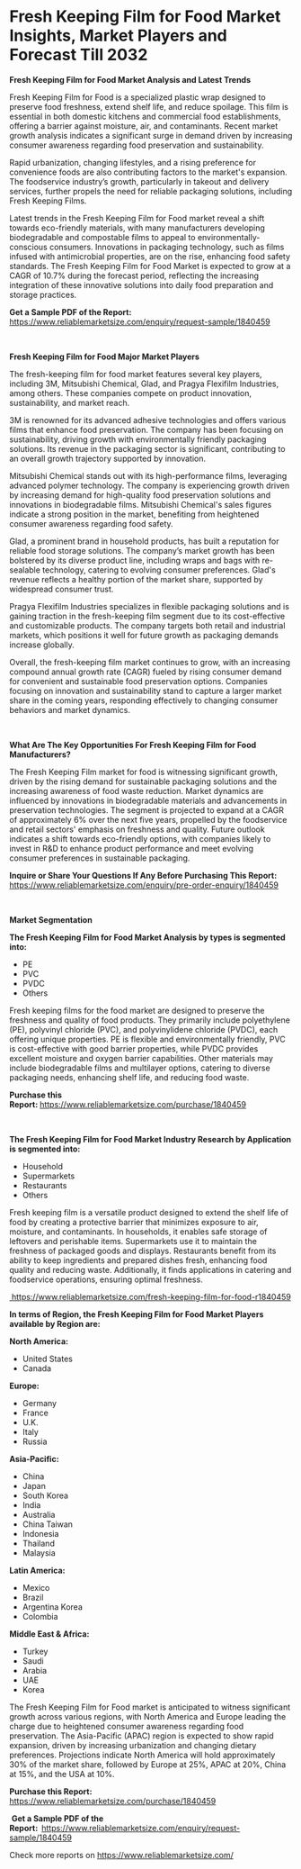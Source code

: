 <p><h1>Fresh Keeping Film for Food Market Insights, Market Players and Forecast Till 2032</h1></p><p><strong>Fresh Keeping Film for Food Market Analysis and Latest Trends</strong></p>
<p><p>Fresh Keeping Film for Food is a specialized plastic wrap designed to preserve food freshness, extend shelf life, and reduce spoilage. This film is essential in both domestic kitchens and commercial food establishments, offering a barrier against moisture, air, and contaminants. Recent market growth analysis indicates a significant surge in demand driven by increasing consumer awareness regarding food preservation and sustainability. </p><p>Rapid urbanization, changing lifestyles, and a rising preference for convenience foods are also contributing factors to the market's expansion. The foodservice industry’s growth, particularly in takeout and delivery services, further propels the need for reliable packaging solutions, including Fresh Keeping Films. </p><p>Latest trends in the Fresh Keeping Film for Food market reveal a shift towards eco-friendly materials, with many manufacturers developing biodegradable and compostable films to appeal to environmentally-conscious consumers. Innovations in packaging technology, such as films infused with antimicrobial properties, are on the rise, enhancing food safety standards. The Fresh Keeping Film for Food Market is expected to grow at a CAGR of 10.7% during the forecast period, reflecting the increasing integration of these innovative solutions into daily food preparation and storage practices.</p></p>
<p><strong>Get a Sample PDF of the Report:&nbsp;</strong> <a href="https://www.reliablemarketsize.com/enquiry/request-sample/1840459?utm_campaign=1103&utm_medium=2&utm_source=Github&utm_content=ia&utm_term=10022025&utm_id=fresh-keeping-film-for-food">https://www.reliablemarketsize.com/enquiry/request-sample/1840459</a></p>
<p>&nbsp;</p>
<p><strong>Fresh Keeping Film for Food Major Market Players</strong></p>
<p><p>The fresh-keeping film for food market features several key players, including 3M, Mitsubishi Chemical, Glad, and Pragya Flexifilm Industries, among others. These companies compete on product innovation, sustainability, and market reach.</p><p>3M is renowned for its advanced adhesive technologies and offers various films that enhance food preservation. The company has been focusing on sustainability, driving growth with environmentally friendly packaging solutions. Its revenue in the packaging sector is significant, contributing to an overall growth trajectory supported by innovation.</p><p>Mitsubishi Chemical stands out with its high-performance films, leveraging advanced polymer technology. The company is experiencing growth driven by increasing demand for high-quality food preservation solutions and innovations in biodegradable films. Mitsubishi Chemical's sales figures indicate a strong position in the market, benefiting from heightened consumer awareness regarding food safety.</p><p>Glad, a prominent brand in household products, has built a reputation for reliable food storage solutions. The company’s market growth has been bolstered by its diverse product line, including wraps and bags with re-sealable technology, catering to evolving consumer preferences. Glad's revenue reflects a healthy portion of the market share, supported by widespread consumer trust.</p><p>Pragya Flexifilm Industries specializes in flexible packaging solutions and is gaining traction in the fresh-keeping film segment due to its cost-effective and customizable products. The company targets both retail and industrial markets, which positions it well for future growth as packaging demands increase globally.</p><p>Overall, the fresh-keeping film market continues to grow, with an increasing compound annual growth rate (CAGR) fueled by rising consumer demand for convenient and sustainable food preservation options. Companies focusing on innovation and sustainability stand to capture a larger market share in the coming years, responding effectively to changing consumer behaviors and market dynamics.</p></p>
<p>&nbsp;</p>
<p><strong>What Are The Key Opportunities For Fresh Keeping Film for Food Manufacturers?</strong></p>
<p><p>The Fresh Keeping Film market for food is witnessing significant growth, driven by the rising demand for sustainable packaging solutions and the increasing awareness of food waste reduction. Market dynamics are influenced by innovations in biodegradable materials and advancements in preservation technologies. The segment is projected to expand at a CAGR of approximately 6% over the next five years, propelled by the foodservice and retail sectors' emphasis on freshness and quality. Future outlook indicates a shift towards eco-friendly options, with companies likely to invest in R&D to enhance product performance and meet evolving consumer preferences in sustainable packaging.</p></p>
<p><strong>Inquire or Share Your Questions If Any Before Purchasing This Report:</strong> <a href="https://www.reliablemarketsize.com/enquiry/pre-order-enquiry/1840459?utm_campaign=1103&utm_medium=2&utm_source=Github&utm_content=ia&utm_term=10022025&utm_id=fresh-keeping-film-for-food">https://www.reliablemarketsize.com/enquiry/pre-order-enquiry/1840459</a></p>
<p>&nbsp;</p>
<p><strong>Market Segmentation</strong></p>
<p><strong>The Fresh Keeping Film for Food Market Analysis by types is segmented into:</strong></p>
<p><ul><li>PE</li><li>PVC</li><li>PVDC</li><li>Others</li></ul></p>
<p><p>Fresh keeping films for the food market are designed to preserve the freshness and quality of food products. They primarily include polyethylene (PE), polyvinyl chloride (PVC), and polyvinylidene chloride (PVDC), each offering unique properties. PE is flexible and environmentally friendly, PVC is cost-effective with good barrier properties, while PVDC provides excellent moisture and oxygen barrier capabilities. Other materials may include biodegradable films and multilayer options, catering to diverse packaging needs, enhancing shelf life, and reducing food waste.</p></p>
<p><strong>Purchase this Report:&nbsp;</strong><a href="https://www.reliablemarketsize.com/purchase/1840459?utm_campaign=1103&utm_medium=2&utm_source=Github&utm_content=ia&utm_term=10022025&utm_id=fresh-keeping-film-for-food">https://www.reliablemarketsize.com/purchase/1840459</a></p>
<p>&nbsp;</p>
<p><strong>The Fresh Keeping Film for Food Market Industry Research by Application is segmented into:</strong></p>
<p><ul><li>Household</li><li>Supermarkets</li><li>Restaurants</li><li>Others</li></ul></p>
<p><p>Fresh keeping film is a versatile product designed to extend the shelf life of food by creating a protective barrier that minimizes exposure to air, moisture, and contaminants. In households, it enables safe storage of leftovers and perishable items. Supermarkets use it to maintain the freshness of packaged goods and displays. Restaurants benefit from its ability to keep ingredients and prepared dishes fresh, enhancing food quality and reducing waste. Additionally, it finds applications in catering and foodservice operations, ensuring optimal freshness.</p></p>
<p><a href="https://www.reliablemarketsize.com/fresh-keeping-film-for-food-r1840459?utm_campaign=1103&utm_medium=2&utm_source=Github&utm_content=ia&utm_term=10022025&utm_id=fresh-keeping-film-for-food">&nbsp;https://www.reliablemarketsize.com/fresh-keeping-film-for-food-r1840459</a></p>
<p><strong>In terms of Region, the Fresh Keeping Film for Food Market Players available by Region are:</strong></p>
<p>
    <p> <strong> North America: </strong>
        <ul>
            <li>United States</li>
            <li>Canada</li>
        </ul>
        </p> 
    <p> <strong> Europe: </strong>
        <ul>
            <li>Germany</li>
            <li>France</li>
            <li>U.K.</li>
            <li>Italy</li>
            <li>Russia</li>
        </ul>
        </p> 
    <p> <strong> Asia-Pacific: </strong>
        <ul>
            <li>China</li>
            <li>Japan</li>
            <li>South Korea</li>
            <li>India</li>
            <li>Australia</li>
            <li>China Taiwan</li>
            <li>Indonesia</li>
            <li>Thailand</li>
            <li>Malaysia</li>
        </ul>
        </p> 
    <p> <strong> Latin America: </strong>
        <ul>
            <li>Mexico</li>
            <li>Brazil</li>
            <li>Argentina Korea</li>
            <li>Colombia</li>
        </ul>
        </p> 
    <p> <strong> Middle East & Africa: </strong>
        <ul>
            <li>Turkey</li>
            <li>Saudi</li>
            <li>Arabia</li>
            <li>UAE</li>
            <li>Korea</li>
        </ul>
    </p>
    </p>
<p><p>The Fresh Keeping Film for Food market is anticipated to witness significant growth across various regions, with North America and Europe leading the charge due to heightened consumer awareness regarding food preservation. The Asia-Pacific (APAC) region is expected to show rapid expansion, driven by increasing urbanization and changing dietary preferences. Projections indicate North America will hold approximately 30% of the market share, followed by Europe at 25%, APAC at 20%, China at 15%, and the USA at 10%.</p></p>
<p><strong>Purchase this Report: </strong><a href="https://www.reliablemarketsize.com/purchase/1840459?utm_campaign=1103&utm_medium=2&utm_source=Github&utm_content=ia&utm_term=10022025&utm_id=fresh-keeping-film-for-food">https://www.reliablemarketsize.com/purchase/1840459</a></p>
<p>&nbsp;<strong>Get a Sample PDF of the Report:&nbsp;&nbsp;</strong><a href="https://www.reliablemarketsize.com/enquiry/request-sample/1840459?utm_campaign=1103&utm_medium=2&utm_source=Github&utm_content=ia&utm_term=10022025&utm_id=fresh-keeping-film-for-food">https://www.reliablemarketsize.com/enquiry/request-sample/1840459</a></p>
<p><strong></strong></p>
<p>Check more reports on <a href="https://www.reliablemarketsize.com/?utm_campaign=1103&utm_medium=2&utm_source=Github&utm_content=ia&utm_term=10022025&utm_id=fresh-keeping-film-for-food">https://www.reliablemarketsize.com/</a></p>